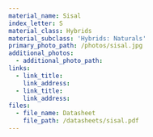 ```yaml
---
material_name: Sisal
index_letter: S
material_class: Hybrids
material_subclass: 'Hybrids: Naturals'
primary_photo_path: /photos/sisal.jpg
additional_photos:
  - additional_photo_path:
links:
  - link_title:
    link_address:
  - link_title:
    link_address:
files:
  - file_name: Datasheet
    file_path: /datasheets/sisal.pdf
---
```



